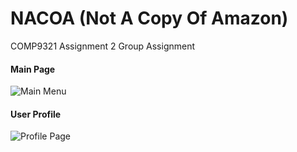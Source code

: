 # NACOA (Not A Copy Of Amazon)
COMP9321 Assignment 2 Group Assignment

#### Main Page
![Main Menu](https://s13.postimg.org/lnnipeg3r/pic.png?raw=true "Main Menu")


#### User Profile
![Profile Page](https://s14.postimg.org/8zsfbyd4h/pic2.png?raw=true "Profile Page")
